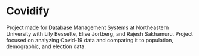 # Covidify
Project made for Database Management Systems at Northeastern University with Lily Bessette, Elise Jortberg, and Rajesh Sakhamuru. Project focused on analyzing Covid-19 data and comparing it to population, demographic, and election data.

